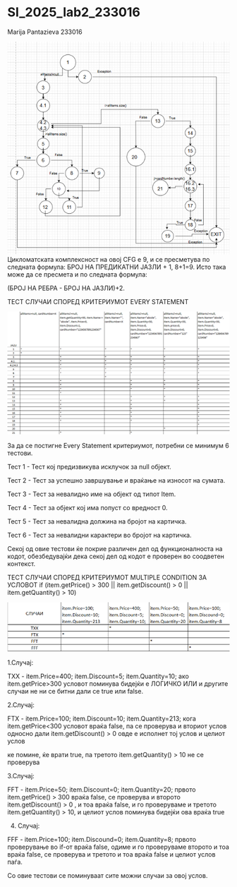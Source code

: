 # SI_2025_lab2_233016
Marija Pantazieva 233016

![CFG](images/CFG.png)
Цикломатската комплексност на овој CFG е 9, и се пресметува по следната формула: БРОЈ НА ПРЕДИКАТНИ ЈАЗЛИ + 1, 8+1=9. Исто така може да се пресмета и по следната формула:

(БРОЈ НА РЕБРА - БРОЈ НА ЈАЗЛИ)+2.

ТЕСТ СЛУЧАИ СПОРЕД КРИТЕРИУМОТ EVERY STATEMENT

![CFG](images/EveryStatement.png)

За да се постигне Every Statement критериумот, потребни се минимум 6 тестови.  

Тест 1 - Тест кој предизвикува исклучок за null објект.

Тест 2 - Тест за успешно завршување и враќање на износот на сумата.

Тест 3 - Тест за невалидно име на објект од типот Item.

Тест 4 - Тест за објект кој има попуст со вредност 0.

Тест 5 - Тест за невалидна должина на бројот на картичка.

Тест 6 - Тест за невалидни карактери во бројот на картичка.

Секој од овие тестови ќе покрие различен дел од функционалноста на кодот, обезбедувајќи дека секој дел од кодот е проверен во соодветен контекст.                                                           



ТЕСТ СЛУЧАИ СПОРЕД КРИТЕРИУМОТ MULTIPLE CONDITION   ЗА УСЛОВОТ if (item.getPrice() > 300 || item.getDiscount() > 0 || item.getQuantity() > 10)

![CFG](images/MultipleCondition.png)

1.Случај:

TXX - item.Price=400; item.Discount=5; item.Quantity=10; ако item.getPrice>300 условот поминува бидејќи е ЛОГИЧКО ИЛИ и другите случаи не ни се битни дали се true или false.

2.Случај:

FТX - item.Price=100; item.Discount=10; item.Quantity=213; кога item.getPrice<300 условот враќа false, па се проверува и вториот услов односно дали item.getDiscount() > 0 овде е исполнет тој услов и целиот услов

ке помине, ќе врати true, па третото item.getQuantity() > 10 не се проверува

3.Случај:

FFT - item.Price=50; item.Discount=0; item.Quantity=20; првото item.getPrice() > 300 враќа false, се проверува и второто item.getDiscount() > 0 , и тоа враќа false, и го проверуваме и третото item.getQuantity() > 10, и целиот услов поминува бидејќи ова враќа true

4. Случај:

FFF - item.Price=100; item.Discound=0; item.Quantity=8; првото проверување во if-от враќа false, одиме и го проверуваме второто и тоа враќа false, се проверува и третото и тоа враќа false и целиот услов паѓа. 

Со овие тестови се поминуваат сите можни случаи за овој услов.

